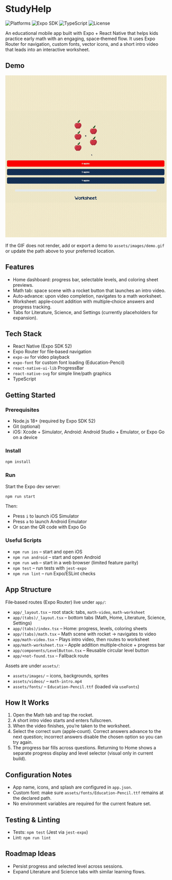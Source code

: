 # StudyHelp

![Platforms](https://img.shields.io/badge/platforms-iOS%20%7C%20Android%20%7C%20Web-173258)
![Expo SDK](https://img.shields.io/badge/Expo-52-000?logo=expo)
![TypeScript](https://img.shields.io/badge/TypeScript-5.x-3178C6?logo=typescript&logoColor=fff)
![License](https://img.shields.io/badge/License-Unspecified-lightgrey)

An educational mobile app built with Expo + React Native that helps kids practice early math with an engaging, space‑themed flow. It uses Expo Router for navigation, custom fonts, vector icons, and a short intro video that leads into an interactive worksheet.

## Demo

![App Demo](assets/images/demo.gif)

If the GIF does not render, add or export a demo to `assets/images/demo.gif` or update the path above to your preferred location.

## Features

- Home dashboard: progress bar, selectable levels, and coloring sheet previews.
- Math tab: space scene with a rocket button that launches an intro video.
- Auto‑advance: upon video completion, navigates to a math worksheet.
- Worksheet: apple‑count addition with multiple‑choice answers and progress tracking.
- Tabs for Literature, Science, and Settings (currently placeholders for expansion).

## Tech Stack

- React Native (Expo SDK 52)
- Expo Router for file‑based navigation
- `expo-av` for video playback
- `expo-font` for custom font loading (Education-Pencil)
- `react-native-ui-lib` ProgressBar
- `react-native-svg` for simple line/path graphics
- TypeScript

## Getting Started

### Prerequisites

- Node.js 18+ (required by Expo SDK 52)
- Git (optional)
- iOS: Xcode + Simulator, Android: Android Studio + Emulator, or Expo Go on a device

### Install

```bash
npm install
```

### Run

Start the Expo dev server:

```bash
npm run start
```

Then:

- Press `i` to launch iOS Simulator
- Press `a` to launch Android Emulator
- Or scan the QR code with Expo Go

### Useful Scripts

- `npm run ios` – start and open iOS
- `npm run android` – start and open Android
- `npm run web` – start in a web browser (limited feature parity)
- `npm test` – run tests with `jest-expo`
- `npm run lint` – run Expo/ESLint checks

## App Structure

File‑based routes (Expo Router) live under `app/`:

- `app/_layout.tsx` – root stack: tabs, `math-video`, `math-worksheet`
- `app/(tabs)/_layout.tsx` – bottom tabs (Math, Home, Literature, Science, Settings)
- `app/(tabs)/index.tsx` – Home: progress, levels, coloring sheets
- `app/(tabs)/math.tsx` – Math scene with rocket → navigates to video
- `app/math-video.tsx` – Plays intro video, then routes to worksheet
- `app/math-worksheet.tsx` – Apple addition multiple‑choice + progress bar
- `app/components/LevelButton.tsx` – Reusable circular level button
- `app/+not-found.tsx` – Fallback route

Assets are under `assets/`:

- `assets/images/` – icons, backgrounds, sprites
- `assets/videos/` – `math-intro.mp4`
- `assets/fonts/` – `Education-Pencil.ttf` (loaded via `useFonts`)

## How It Works

1. Open the Math tab and tap the rocket.
2. A short intro video starts and enters fullscreen.
3. When the video finishes, you’re taken to the worksheet.
4. Select the correct sum (apple‑count). Correct answers advance to the next question; incorrect answers disable the chosen option so you can try again.
5. The progress bar fills across questions. Returning to Home shows a separate progress display and level selector (visual only in current build).

## Configuration Notes

- App name, icons, and splash are configured in `app.json`.
- Custom font: make sure `assets/fonts/Education-Pencil.ttf` remains at the declared path.
- No environment variables are required for the current feature set.

## Testing & Linting

- Tests: `npm test` (Jest via `jest-expo`)
- Lint: `npm run lint`

## Roadmap Ideas

- Persist progress and selected level across sessions.
- Expand Literature and Science tabs with similar learning flows.



